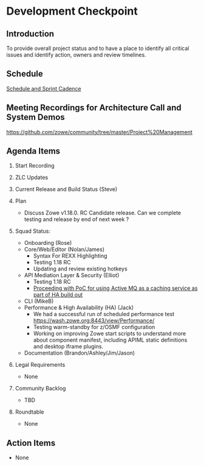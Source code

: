 # Development Checkpoint

Introduction
------------
To provide overall project status and to have a place to identify all critical issues and identify action, owners and review timelines.

Schedule
--------
[Schedule and Sprint Cadence](https://github.com/zowe/community/blob/master/Project%20Management/Schedule/Zowe%20PI%20%26%20Sprint%20Cadence.md)

Meeting Recordings for Architecture Call and System Demos
-----------------
https://github.com/zowe/community/tree/master/Project%20Management

Agenda Items
------------
1. Start Recording
2. ZLC Updates
3. Current Release and Build Status (Steve)
4. Plan
     - Discuss Zowe v1.18.0. RC Candidate release. Can we complete testing and release by end of next week ?
5. Squad Status:
    - Onboarding (Rose)
    - Core/Web/Editor (Nolan/James)
      - Syntax For REXX Highlighting
      - Testing 1.18 RC
      - Updating and review existing hotkeys
    - API Mediation Layer & Security (Elliot)  
      - Testing 1.18 RC
      - [Proceeding with PoC for using Active MQ as a caching service as part of HA build out](https://github.com/zowe/api-layer/issues/980)
    - CLI (MikeB)
    - Performance & High Availability (HA) (Jack)
      - We had a successful run of scheduled performance test https://wash.zowe.org:8443/view/Performance/
      - Testing warm-standby for z/OSMF configuration
      - Working on improving Zowe start scripts to understand more about component manifest, including APIML static definitions and desktop iframe plugins.
    - Documentation (Brandon/Ashley/Jim/Jason)

6. Legal Requirements
    - None

7. Community Backlog
    - TBD
8. Roundtable
    - None

Action Items
------------
- None
